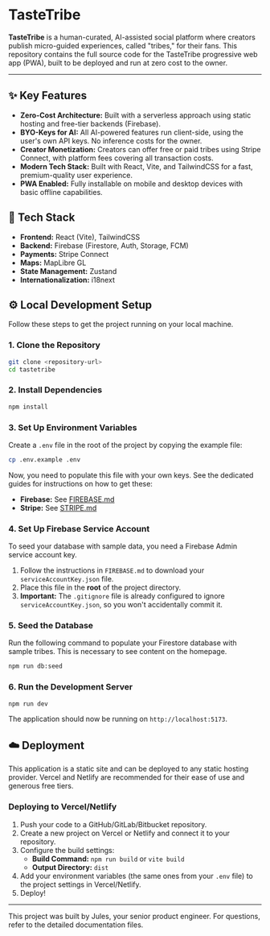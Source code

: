 # TasteTribe

**TasteTribe** is a human-curated, AI-assisted social platform where creators publish micro-guided experiences, called "tribes," for their fans. This repository contains the full source code for the TasteTribe progressive web app (PWA), built to be deployed and run at zero cost to the owner.

---

## ✨ Key Features

*   **Zero-Cost Architecture:** Built with a serverless approach using static hosting and free-tier backends (Firebase).
*   **BYO-Keys for AI:** All AI-powered features run client-side, using the user's own API keys. No inference costs for the owner.
*   **Creator Monetization:** Creators can offer free or paid tribes using Stripe Connect, with platform fees covering all transaction costs.
*   **Modern Tech Stack:** Built with React, Vite, and TailwindCSS for a fast, premium-quality user experience.
*   **PWA Enabled:** Fully installable on mobile and desktop devices with basic offline capabilities.

## 🚀 Tech Stack

*   **Frontend:** React (Vite), TailwindCSS
*   **Backend:** Firebase (Firestore, Auth, Storage, FCM)
*   **Payments:** Stripe Connect
*   **Maps:** MapLibre GL
*   **State Management:** Zustand
*   **Internationalization:** i18next

## ⚙️ Local Development Setup

Follow these steps to get the project running on your local machine.

### 1. Clone the Repository

```bash
git clone <repository-url>
cd tastetribe
```

### 2. Install Dependencies

```bash
npm install
```

### 3. Set Up Environment Variables

Create a `.env` file in the root of the project by copying the example file:

```bash
cp .env.example .env
```

Now, you need to populate this file with your own keys. See the dedicated guides for instructions on how to get these:
*   **Firebase:** See [FIREBASE.md](./FIREBASE.md)
*   **Stripe:** See [STRIPE.md](./STRIPE.md)

### 4. Set Up Firebase Service Account

To seed your database with sample data, you need a Firebase Admin service account key.

1.  Follow the instructions in `FIREBASE.md` to download your `serviceAccountKey.json` file.
2.  Place this file in the **root** of the project directory.
3.  **Important:** The `.gitignore` file is already configured to ignore `serviceAccountKey.json`, so you won't accidentally commit it.

### 5. Seed the Database

Run the following command to populate your Firestore database with sample tribes. This is necessary to see content on the homepage.

```bash
npm run db:seed
```

### 6. Run the Development Server

```bash
npm run dev
```

The application should now be running on `http://localhost:5173`.

## ☁️ Deployment

This application is a static site and can be deployed to any static hosting provider. Vercel and Netlify are recommended for their ease of use and generous free tiers.

### Deploying to Vercel/Netlify

1.  Push your code to a GitHub/GitLab/Bitbucket repository.
2.  Create a new project on Vercel or Netlify and connect it to your repository.
3.  Configure the build settings:
    *   **Build Command:** `npm run build` or `vite build`
    *   **Output Directory:** `dist`
4.  Add your environment variables (the same ones from your `.env` file) to the project settings in Vercel/Netlify.
5.  Deploy!

---

This project was built by Jules, your senior product engineer. For questions, refer to the detailed documentation files.